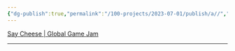 ```yaml
---
{"dg-publish":true,"permalink":"/100-projects/2023-07-01/publish/a//","dgPassFrontmatter":true}
---
```


[Say Cheese | Global Game Jam](https://globalgamejam.org/games/2024/say-cheese-5)

---
